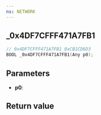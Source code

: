 ```yaml
---
ns: NETWORK
---
```

## _0x4DF7CFFF471A7FB1

```c
// 0x4DF7CFFF471A7FB1 0xCB1CD6D3
BOOL _0x4DF7CFFF471A7FB1(Any p0);
```


## Parameters
* **p0**: 

## Return value
